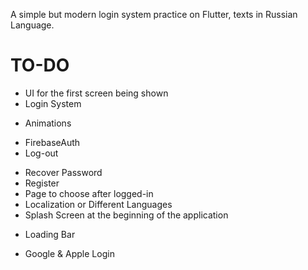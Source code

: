 A simple but modern login system practice on Flutter, texts in Russian Language.

# TO-DO #
  + UI for the first screen being shown
  + Login System
  - Animations
  + FirebaseAuth
  + Log-out
  - Recover Password
  - Register
  - Page to choose after logged-in
  - Localization or Different Languages
  - Splash Screen at the beginning of the application
  + Loading Bar
  - Google & Apple Login
